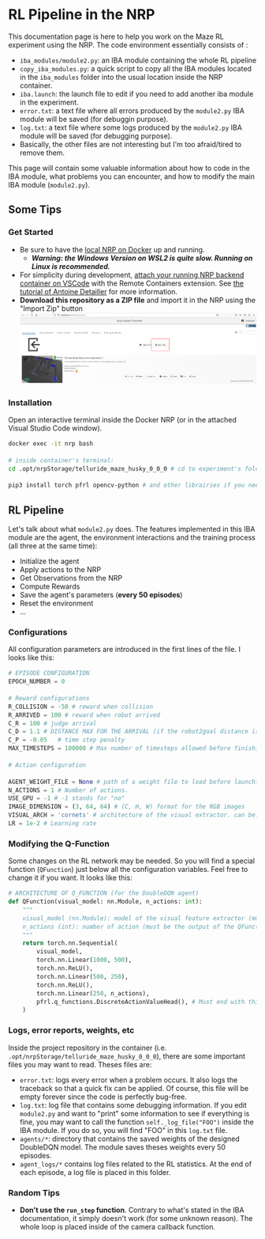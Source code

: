 # RL Pipeline in the NRP
This documentation page is here to help you work on the Maze RL experiment using the NRP. The code environment essentially consists of :
- `iba_modules/module2.py`: an IBA module containing the whole RL pipeline
- `copy_iba_modules.py`: a quick script to copy all the IBA modules located in the `iba_modules` folder into the usual location inside the NRP container.
- `iba.launch`: the launch file to edit if you need to add another iba module in the experiment.
- `error.txt`: a text file where all errors produced by the `module2.py` IBA module will be saved (for debuggin purpose).
- `log.txt`: a text file where some logs produced by the `module2.py` IBA module will be saved (for debugging purpose).
- Basically, the other files are not interesting but I'm too afraid/tired to remove them.

This page will contain some valuable information about how to code in the IBA module, what problems you can encounter, and how to modify the main IBA module (`module2.py`).

## Some Tips

### Get Started
- Be sure to have the [local NRP on Docker](https://neurorobotics.net/local_install.html) up and running.
    - ***Warning: the Windows Version on WSL2 is quite slow. Running on Linux is recommended.***
- For simplicity during development, [attach your running NRP backend container on VSCode](https://marketplace.visualstudio.com/items?itemName=ms-vscode-remote.remote-containers) with the Remote Containers extension. See [the tutorial of Antoine Detailler](https://www.youtube.com/watch?v=II2lpieBYe4&list=PLG-iqBTOyCO7pMslHsrsOm1qgvtdOwx0f&index=7) for more information.
- **Download this repository as a ZIP file** and import it in the NRP using the "Import Zip" button
![Import_ZIp](./Import_Zip.png)


### Installation
Open an interactive terminal inside the Docker NRP (or in the attached Visual Studio Code window).
```bash
docker exec -it nrp bash

# inside container's terminal:
cd .opt/nrpStorage/telluride_maze_husky_0_0_0 # cd to experiment's folder

pip3 install torch pfrl opencv-python # and other librairies if you need
```

## RL Pipeline
Let's talk about what `module2.py` does. The features implemented in this IBA module are the agent, the environment interactions and the training process (all three at the same time):
- Initialize the agent
- Apply actions to the NRP
- Get Observations from the NRP
- Compute Rewards
- Save the agent's parameters (**every 50 episodes**)
- Reset the environment
- ...


### Configurations
All configuration parameters are introduced in the first lines of the file. I looks like this:
```python
# EPISODE CONFIGURATION
EPOCH_NUMBER = 0

# Reward configurations
R_COLLISION = -50 # reward when collision
R_ARRIVED = 100 # reward when robot arrived
C_R = 100 # judge arrival
C_D = 1.1 # DISTANCE MAX FOR THE ARRIVAL (if the robot2goal distance is less than this, the episode is over)
C_P = -0.05   # time step penalty
MAX_TIMESTEPS = 100000 # Max number of timesteps allowed before finishing the episode

# Action configuration

AGENT_WEIGHT_FILE = None # path of a weight file to load before launching the training
N_ACTIONS = 1 # Number of actions.
USE_GPU = -1 # -1 stands for "no"
IMAGE_DIMENSION = (3, 64, 64) # (C, H, W) format for the RGB images
VISUAL_ARCH = 'cornets' # architecture of the visual extractor. can be: 'cornets', 'resnet50' or 'alexnet'
LR = 1e-2 # Learning rate
```

### Modifying the Q-Function
Some changes on the RL network may be needed. So you will find a special function (`QFunction`) just below all the configuration variables. Feel free to change it if you want. It looks like this:

```python
# ARCHITECTURE OF Q_FUNCTION (for the DoubleDQN agent)
def QFunction(visual_model: nn.Module, n_actions: int):
    """
    visual_model (nn.Module): model of the visual feature extractor (must be the first module of the QFunction)
    n_actions (int): number of action (must be the output of the QFunction).
    """
    return torch.nn.Sequential(
        visual_model,
        torch.nn.Linear(1000, 500),
        torch.nn.ReLU(),
        torch.nn.Linear(500, 250),
        torch.nn.ReLU(),
        torch.nn.Linear(250, n_actions),
        pfrl.q_functions.DiscreteActionValueHead(), # Must end with this (pfrl thing) 
    )
```

### Logs, error reports, weights, etc
Inside the project repository in the container (i.e. `.opt/nrpStorage/telluride_maze_husky_0_0_0`), there are some important files you may want to read. Theses files are:
- `error.txt`: logs every error when a problem occurs. It also logs the traceback so that a quick fix can be applied. Of course, this file will be empty forever since the code is perfectly bug-free.
- `log.txt`: log file that contains some debugging information. If you edit `module2.py` and want to "print" some information to see if everything is fine, you may want to call the function `self._log_file("FOO")` inside the IBA module. If you do so, you will find "FOO" in this `log.txt` file.
- `agents/*`: directory that contains the saved weights of the designed DoubleDQN model. The module saves theses weights every 50 episodes.
- `agent_logs/*` contains log files related to the RL statistics. At the end of each episode, a log file is placed in this folder.

### Random Tips
- **Don't use the `run_step` function**. Contrary to what's stated in the IBA documentation, it simply doesn't work (for some unknown reason). The whole loop is placed inside of the camera callback function.